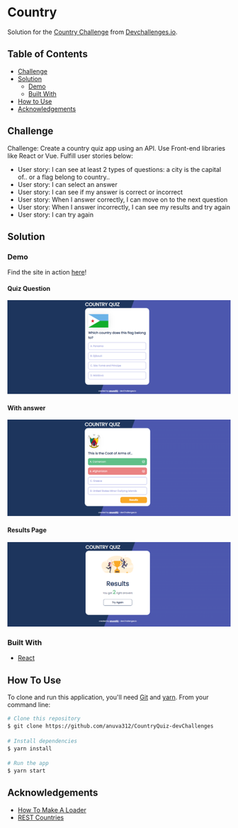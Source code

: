 # Country

Solution for the [Country Challenge](https://legacy.devchallenges.io/challenges/Bu3G2irnaXmfwQ8sZkw8) from [Devchallenges.io](https://legacy.devchallenges.io).

<!-- TABLE OF CONTENTS -->

## Table of Contents

- [Challenge](#challenge)
- [Solution](#solution)
  - [Demo](#demo)
  - [Built With](#built-with)
- [How to Use](#how-to-use)
- [Acknowledgements](#acknowledgements)

<!-- Challenge -->

## Challenge

Challenge: Create a country quiz app using an API. Use Front-end libraries like React or Vue.
Fulfill user stories below:

- User story: I can see at least 2 types of questions: a city is the capital of.. or a flag belong to country..
- User story: I can select an answer
- User story: I can see if my answer is correct or incorrect
- User story: When I answer correctly, I can move on to the next question
- User story: When I answer incorrectly, I can see my results and try again
- User story: I can try again

<!-- Solution -->

## Solution

### Demo

Find the site in action [here](https://quirky-panini-10618a.netlify.app/)!

#### Quiz Question

![quiz-question](public/assets/images/quiz-question-wide.PNG)

#### With answer

![quiz-with-answer](public/assets/images/quiz-with-answer-wide.PNG)

#### Results Page

![quiz-result-page](public/assets/images/results-wide.PNG)

### Built With

- [React](https://reactjs.org/)

<!-- How To Use -->

## How To Use

To clone and run this application, you'll need [Git](https://git-scm.com) and [yarn](https://yarnpkg.com/). From your command line:

```bash
# Clone this repository
$ git clone https://github.com/anuva312/CountryQuiz-devChallenges

# Install dependencies
$ yarn install

# Run the app
$ yarn start
```

<!-- Acknowledgements -->

## Acknowledgements

- [How To Make A Loader](https://www.w3schools.com/howto/howto_css_loader.asp)
- [REST Countries](https://restcountries.com/)
